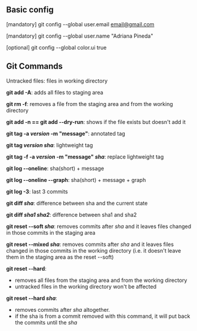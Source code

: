 ## Basic config
[mandatory] git config --global user.email email@gmail.com

[mandatory] git config --global user.name "Adriana Pineda"

[optional] git config --global color.ui true

## Git Commands
Untracked files: files in working directory

**git add -A**: adds all files to staging area

**git rm -f**: removes a file from the staging area and from the working directory

**git add -n == git add --dry-run**: shows if the file exists but doesn't add it

**git tag -a _version_ -m "message"**: annotated tag

**git tag _version_ _sha_**: lightweight tag

**git tag -f -a _version_ -m "message" _sha_**: replace lightweight tag

**git log --oneline**: sha(short) + message

**git log --oneline --graph**: sha(short) + message + graph

**git log -3**: last 3 commits

**git diff _sha_**: difference between sha and the current state

**git diff _sha1_ _sha2_**: difference between sha1 and sha2

**git reset --soft _sha_**: removes commits after _sha_ and it leaves files changed in those commits in the staging area

**git reset --mixed _sha_**: removes commits after _sha_ and it leaves files changed in those commits in the working directory (i.e. it doesn't leave them in the staging area as the reset --soft)

**git reset --hard**:
- removes all files from the staging area and from the working directory
- untracked files in the working directory won't be affected

**git reset --hard _sha_**:
- removes commits after _sha_ altogether.
- if the sha is from a commit removed with this command, it will put back the commits until the _sha_